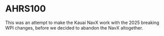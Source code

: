# AHRS100

This was an attempt to make the Kauai NavX work with the 2025 breaking WPI changes, before we decided to abandon the NavX altogether.

